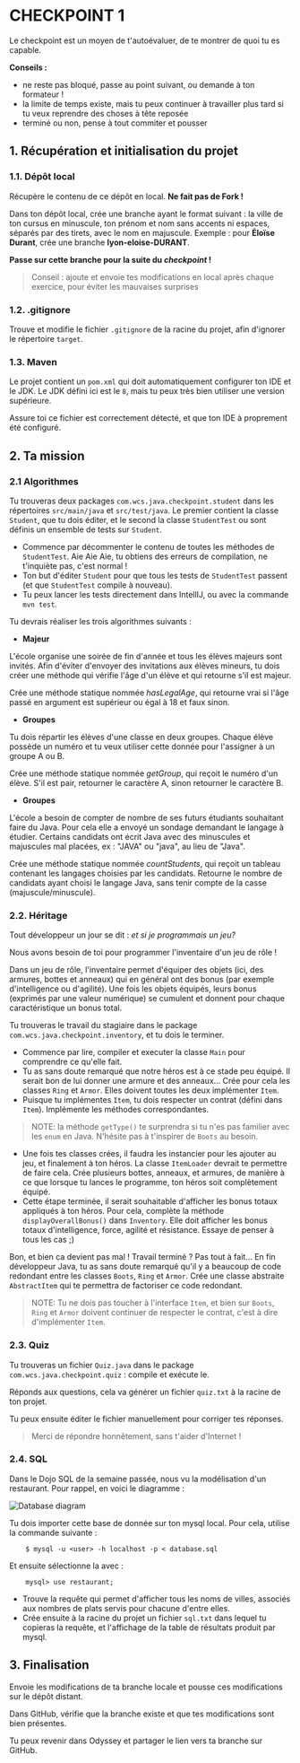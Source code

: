 # CHECKPOINT 1

Le checkpoint est un moyen de t'autoévaluer, de te montrer de quoi tu es capable.

**Conseils :**

* ne reste pas bloqué, passe au point suivant, ou demande à ton formateur !
* la limite de temps existe, mais tu peux continuer à travailler plus tard si tu veux reprendre des choses à tête reposée
* terminé ou non, pense à tout commiter et pousser

## 1. Récupération et initialisation du projet

### 1.1. Dépôt local

Récupère le contenu de ce dépôt en local. **Ne fait pas de Fork !**

Dans ton dépôt local, crée une branche ayant le format suivant : la ville de ton cursus en minuscule, ton prénom et nom sans accents ni espaces, séparés par des tirets, avec le nom en majuscule. Exemple : pour **Éloïse Durant**, crée une branche **lyon-eloise-DURANT**.

**Passe sur cette branche pour la suite du *checkpoint* !**

> Conseil : ajoute et envoie tes modifications en local après chaque exercice, pour éviter les mauvaises surprises

### 1.2. .gitignore

Trouve et modifie le fichier `.gitignore` de la racine du projet, afin d'ignorer le répertoire `target`.

### 1.3. Maven

Le projet contient un `pom.xml` qui doit automatiquement configurer ton IDE et le JDK.
Le JDK défini ici est le `8`, mais tu peux très bien utiliser une version supérieure.

Assure toi ce fichier est correctement détecté, et que ton IDE à proprement été configuré.


## 2. Ta mission

### 2.1 Algorithmes

Tu trouveras deux packages `com.wcs.java.checkpoint.student` dans les répertoires `src/main/java` et `src/test/java`.
Le premier contient la classe `Student`, que tu dois éditer, et le second la classe `StudentTest` ou sont définis un 
ensemble de tests sur `Student`. 

- Commence par décommenter le contenu de toutes les méthodes de `StudentTest`. Aie Aie Aie, tu obtiens des erreurs de compilation, ne t'inquiète pas, c'est normal !
- Ton but d'éditer `Student` pour que tous les tests de `StudentTest` passent (et que `StudentTest` compile à nouveau).
- Tu peux lancer les tests directement dans IntellIJ, ou avec la commande `mvn test`.

Tu devrais réaliser les trois algorithmes suivants :


- **Majeur**

L'école organise une soirée de fin d'année et tous les élèves majeurs sont invités. 
Afin d'éviter d'envoyer des invitations aux élèves mineurs, tu dois créer une méthode qui vérifie l'âge d'un élève et qui retourne s'il est majeur.

Crée une méthode statique nommée *hasLegalAge*, qui retourne vrai si l'âge passé en argument est supérieur ou égal à 18 et faux sinon.

- **Groupes**

Tu dois répartir les élèves d'une classe en deux groupes. 
Chaque élève possède un numéro et tu veux utiliser cette donnée pour l'assigner à un groupe A ou B.

Crée une méthode statique nommée *getGroup*, qui reçoit le numéro d'un élève. 
S'il est pair, retourner le caractère A, sinon retourner le caractère B.

- **Groupes**

L'école a besoin de compter de nombre de ses futurs étudiants souhaitant faire du Java. 
Pour cela elle a envoyé un sondage demandant le langage à étudier. 
Certains candidats ont écrit Java avec des minuscules et majuscules mal placées, ex : "JAVA" ou "java", au lieu de "Java".

Crée une méthode statique nommée *countStudents*, qui reçoit un tableau contenant les langages choisies par les candidats. 
Retourne le nombre de candidats ayant choisi le langage Java, sans tenir compte de la casse (majuscule/minuscule).

### 2.2. Héritage 

Tout développeur un jour se dit : *et si je programmais un jeu?*

Nous avons besoin de toi pour programmer l'inventaire d'un jeu de rôle !

Dans un jeu de rôle, l'inventaire permet d'équiper des objets (ici, des armures, bottes et anneaux) qui en général 
ont des bonus (par exemple d'intelligence ou d'agilité). Une fois les objets équipés, leurs bonus (exprimés par une valeur numérique) se cumulent et donnent 
pour chaque caractéristique un bonus total. 

Tu trouveras le travail du stagiaire dans le package `com.wcs.java.checkpoint.inventory`, et tu dois le terminer.

- Commence par lire, compiler et executer la classe `Main` pour comprendre ce qu'elle fait.
- Tu as sans doute remarqué que notre héros est à ce stade peu équipé. Il serait bon de lui donner une armure et des anneaux... 
Crée pour cela les classes `Ring` et `Armor`. Elles doivent toutes les deux implémenter `Item`.
- Puisque tu implémentes `Item`, tu dois respecter un contrat (défini dans `Item`). Implémente les méthodes correspondantes.

> NOTE: la méthode `getType()` te surprendra si tu n'es pas familier avec les `enum` en Java. N'hésite pas à t'inspirer de `Boots` au besoin.

- Une fois tes classes crées, il faudra les instancier pour les ajouter au jeu, et finalement à ton héros. La classe `ItemLoader` 
devrait te permettre de faire cela. Crée plusieurs bottes, anneaux, et armures, de manière à ce que lorsque tu lances le programme, ton héros soit complètement équipé.
- Cette étape terminée, il serait souhaitable d'afficher les bonus totaux appliqués à ton héros. Pour cela, complète la 
méthode `displayOverallBonus()` dans `Inventory`. Elle doit afficher les bonus totaux d'intelligence, force, agilité et résistance.
 Essaye de penser à tous les cas ;)

Bon, et bien ca devient pas mal ! Travail terminé ? Pas tout à fait... En fin développeur Java, tu as sans doute remarqué 
qu'il y a beaucoup de code redondant entre les classes `Boots`, `Ring` et `Armor`. Crée une classe abstraite `AbstractItem` 
qui te permettra de factoriser ce code redondant. 

> NOTE: Tu ne dois pas toucher à l'interface `Item`, et bien sur `Boots`, `Ring` et `Armor` doivent continuer de respecter
> le contrat, c'est à dire d'implémenter `Item`.


### 2.3. Quiz

Tu trouveras un fichier `Quiz.java` dans le package `com.wcs.java.checkpoint.quiz` : compile et exécute le.

Réponds aux questions, cela va générer un fichier `quiz.txt` à la racine de ton projet.

Tu peux ensuite éditer le fichier manuellement pour corriger tes réponses.

> Merci de répondre honnêtement, sans t'aider d'Internet !


### 2.4. SQL

Dans le Dojo SQL de la semaine passée, nous vu la modélisation d'un restaurant.
Pour rappel, en voici le diagramme :

![Database diagram](https://image.noelshack.com/fichiers/2019/44/3/1572438454-screenshot-from-2019-10-30-13-27-09.png)


Tu dois importer cette base de donnée sur ton mysql local.
Pour cela, utilise la commande suivante : 
```
    $ mysql -u <user> -h localhost -p < database.sql
```

Et ensuite sélectionne la avec : 
```
    mysql> use restaurant;
```

- Trouve la requête qui permet d'afficher tous les noms de villes, associés aux nombres de plats servis pour chacune d'entre elles.
- Crée ensuite à la racine du projet un fichier `sql.txt` dans lequel tu copieras la requête, et l'affichage de la table de résultats produit par mysql. 

## 3. Finalisation

Envoie les modifications de ta branche locale et pousse ces modifications sur le dépôt distant.

Dans GitHub, vérifie que la branche existe et que tes modifications sont bien présentes.

Tu peux revenir dans Odyssey et partager le lien vers ta branche sur GitHub.
